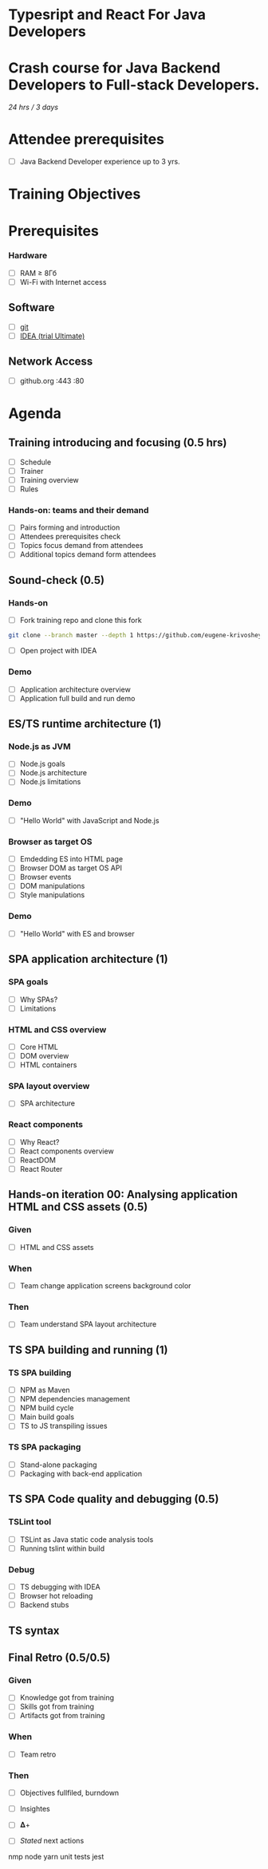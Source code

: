 # Typesript and React For Java Developers
Crash course for Java Backend Developers to Full-stack Developers.
========================================

_24 hrs / 3 days_

# Attendee prerequisites
- [ ] Java Backend Developer experience up to 3 yrs.

# Training Objectives

# Prerequisites
### Hardware
- [ ] RAM ≥ 8Гб
- [ ] Wi-Fi with Internet access
## Software
- [ ] [git](https://git-scm.com/downloads)
- [ ] [IDEA (trial Ultimate)](https://www.jetbrains.com/idea/download/)
## Network Access
- [ ] github.org :443 :80

# Agenda
## Training introducing and focusing (0.5 hrs)
- [ ] Schedule
- [ ] Trainer
- [ ] Training overview
- [ ] Rules
### Hands-on: teams and their demand
- [ ] Pairs forming and introduction
- [ ] Attendees prerequisites check
- [ ] Topics focus demand from attendees
- [ ] Additional topics demand form attendees

## Sound-check (0.5)
### Hands-on
- [ ] Fork training repo and clone this fork
```bash
git clone --branch master --depth 1 https://github.com/eugene-krivosheyev/typescript-react-for-java-developers 
```
- [ ] Open project with IDEA
### Demo
- [ ] Application architecture overview
- [ ] Application full build and run demo

## ES/TS runtime architecture (1)
### Node.js as JVM
- [ ] Node.js goals
- [ ] Node.js architecture
- [ ] Node.js limitations
### Demo
- [ ] "Hello World" with JavaScript and Node.js
### Browser as target OS
- [ ] Emdedding ES into HTML page
- [ ] Browser DOM as target OS API
- [ ] Browser events
- [ ] DOM manipulations
- [ ] Style manipulations
### Demo
- [ ] "Hello World" with ES and browser

## SPA application architecture (1)
### SPA goals
- [ ] Why SPAs?
- [ ] Limitations
### HTML and CSS overview
- [ ] Core HTML
- [ ] DOM overview
- [ ] HTML containers
### SPA layout overview
- [ ] SPA architecture
### React components
- [ ] Why React?
- [ ] React components overview
- [ ] ReactDOM
- [ ] React Router

## Hands-on iteration 00: Analysing application HTML and CSS assets (0.5)
### Given
- [ ] HTML and CSS assets
### When
- [ ] Team change application screens background color
### Then
- [ ] Team understand SPA layout architecture

## TS SPA building and running (1)
### TS SPA building
- [ ] NPM as Maven
- [ ] NPM dependencies management
- [ ] NPM build cycle
- [ ] Main build goals
- [ ] TS to JS transpiling issues
### TS SPA packaging 
- [ ] Stand-alone packaging
- [ ] Packaging with back-end application

## TS SPA Code quality and debugging (0.5)
### TSLint tool
- [ ] TSLint as Java static code analysis tools
- [ ] Running tslint within build
### Debug
- [ ] TS debugging with IDEA
- [ ] Browser hot reloading
- [ ] Backend stubs

## TS syntax

## Final Retro (0.5/0.5)
### Given
- [ ] Knowledge got from training
- [ ] Skills got from training
- [ ] Artifacts got from training
### When
- [ ] Team retro
### Then
- [ ] Objectives fullfiled, burndown
- [ ] Insightes
- [ ] 𝚫+
- [ ] *Stated* next actions


nmp
node
yarn
unit tests
jest


